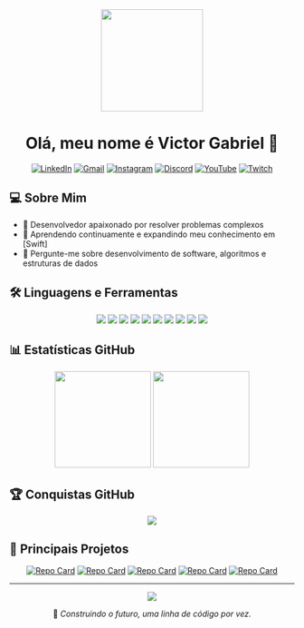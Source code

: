 <div align="center">
  <img src="https://user-images.githubusercontent.com/67410476/142714864-95efafbd-c99b-4991-be24-f8c776fbb8c0.gif" width="180" />
  
  # Olá, meu nome é Victor Gabriel 👋
  
  [![LinkedIn](https://img.shields.io/badge/LinkedIn-0077B5?style=for-the-badge&logo=linkedin&logoColor=white)](https://www.linkedin.com/)
  [![Gmail](https://img.shields.io/badge/Gmail-D14836?style=for-the-badge&logo=gmail&logoColor=white)](mailto:victorgabrielbarbosa88@gmail.com)
  [![Instagram](https://img.shields.io/badge/Instagram-E4405F?style=for-the-badge&logo=instagram&logoColor=white)](https://www.instagram.com/)
  [![Discord](https://img.shields.io/badge/Discord-7289DA?style=for-the-badge&logo=discord&logoColor=white)](https://discord.com/)
  [![YouTube](https://img.shields.io/badge/YouTube-FF0000?style=for-the-badge&logo=youtube&logoColor=white)](https://youtube.com/)
  [![Twitch](https://img.shields.io/badge/Twitch-9146FF?style=for-the-badge&logo=twitch&logoColor=white)](https://twitch.tv/)
</div>

## 💻 Sobre Mim

- 🚀 Desenvolvedor apaixonado por resolver problemas complexos
- 🌱 Aprendendo continuamente e expandindo meu conhecimento em [Swift]
- 💬 Pergunte-me sobre desenvolvimento de software, algoritmos e estruturas de dados

## 🛠️ Linguagens e Ferramentas

<div align="center">
  <img src="https://img.shields.io/badge/C-00599C?style=for-the-badge&logo=c&logoColor=white" />
  <img src="https://img.shields.io/badge/C%2B%2B-00599C?style=for-the-badge&logo=c%2B%2B&logoColor=white" />
  <img src="https://img.shields.io/badge/C%23-239120?style=for-the-badge&logo=c-sharp&logoColor=white" />
  <img src="https://img.shields.io/badge/Python-3776AB?style=for-the-badge&logo=python&logoColor=white" />
  <img src="https://img.shields.io/badge/Java-ED8B00?style=for-the-badge&logo=java&logoColor=white" />
  <img src="https://img.shields.io/badge/R-276DC3?style=for-the-badge&logo=r&logoColor=white" />
  <img src="https://img.shields.io/badge/Swift-FA7343?style=for-the-badge&logo=swift&logoColor=white" />
  <img src="https://img.shields.io/badge/JavaScript-F7DF1E?style=for-the-badge&logo=javascript&logoColor=black" />
  <img src="https://img.shields.io/badge/HTML-E34F26?style=for-the-badge&logo=html5&logoColor=white" />
  <img src="https://img.shields.io/badge/CSS-1572B6?style=for-the-badge&logo=css3&logoColor=white" />
</div>

## 📊 Estatísticas GitHub

<div align="center">
  <img src="https://github-readme-stats.vercel.app/api?username=Victor-Gabriel-Barbosa&show_icons=true&theme=radical&include_all_commits=true&count_private=true&hide_border=true" height="170" />
  <img src="https://github-readme-stats.vercel.app/api/top-langs/?username=Victor-Gabriel-Barbosa&layout=compact&theme=radical&hide_border=true" height="170" />
</div>

## 🏆 Conquistas GitHub

<div align="center">
  <img src="https://github-profile-trophy.vercel.app/?username=Victor-Gabriel-Barbosa&theme=radical&no-frame=true&margin-w=15" />
</div>

## 🌟 Principais Projetos

<div align="center">
  
[![Repo Card](https://github-readme-stats.vercel.app/api/pin/?username=Victor-Gabriel-Barbosa&repo=Hackatruck&theme=radical&hide_border=true)](https://github.com/Victor-Gabriel-Barbosa/Hackatruck)
[![Repo Card](https://github-readme-stats.vercel.app/api/pin/?username=Victor-Gabriel-Barbosa&repo=Programacao-Web-I&theme=radical&hide_border=true)](https://github.com/Victor-Gabriel-Barbosa/Programacao-Web-I)
[![Repo Card](https://github-readme-stats.vercel.app/api/pin/?username=Victor-Gabriel-Barbosa&repo=POO_1&theme=radical&hide_border=true)](https://github.com/Victor-Gabriel-Barbosa/POO_1)
[![Repo Card](https://github-readme-stats.vercel.app/api/pin/?username=Victor-Gabriel-Barbosa&repo=Algoritmos_II&theme=radical&hide_border=true)](https://github.com/Victor-Gabriel-Barbosa/Algoritmos_II)
[![Repo Card](https://github-readme-stats.vercel.app/api/pin/?username=Victor-Gabriel-Barbosa&repo=ED_2&theme=radical&hide_border=true)](https://github.com/Victor-Gabriel-Barbosa/ED_2)

</div>

---

<div align="center">
  <img src="https://komarev.com/ghpvc/?username=Victor-Gabriel-Barbosa&style=for-the-badge&color=blueviolet" />
  
  <p>🎯 <i>Construindo o futuro, uma linha de código por vez.</i></p>
</div>
